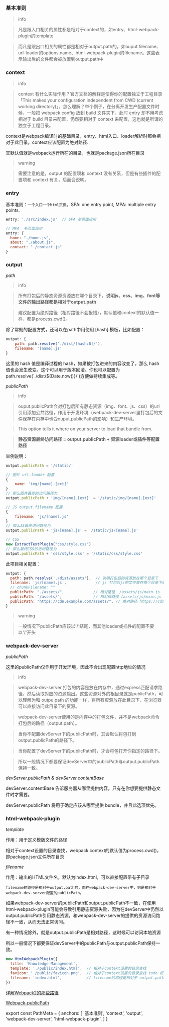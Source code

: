 ### 基本准则

> info

> 凡是跟入口相关的属性都是相对于context的，如entry、html-webpack-plugin的template

> 而凡是跟出口相关的属性都是相对于output.path的，如ouput.filename、url-loader的options.name、html-webpack-plugin的filename。这些表示输出后的文件都会被放置到output.path中

### context
> info

> context 有什么实际作用？官方文档的解释是使得你的配置独立于工程目录 「This makes your configuration independent from CWD (current working directory)」。怎么理解？举个例子，在分离开发生产配置文件时候，一般把 webpack.config 放到 build 文件夹下，此时 entry 却不用考虑相对于 build 目录来配置，仍然要相对于 context 来配置，这也就是所谓的独立于工程目录。

context是webpack编译时的基础目录，entry、html入口、loader解析时都会相对于此目录。context应该配置为绝对路径.

其默认值就是webpack运行所在的目录，也就是package.json所在目录

> warning

> 需要注意的是，output 的配置项和 context 没有关系，但是有些插件的配置项和 context 有关，后面会说明。

### entry
基本准则：`一个入口一个html页面`。SPA: one entry point, MPA: multiple entry points.
``` js
entry: './src/index.js'  // SPA 单页面应用

// MPA  多页面应用
entry: {   
  home: "./home.js",
  about: "./about.js",
  contact: "./contact.js"
}
```

### output 
_path_

> info

> 所有打包后的静态资源资源放在哪个目录下，**说明js、css、img、font等文件的输出路径都是相对于output.path**

> 建议配置为绝对路径（相对路径不会报错），默认值和context的默认值一样，都是process.cwd()。

除了常规的配置方式，还可以在path中用使用 [hash] 模板，比如配置：

``` js
output: {
    path: path.resolve('./dist/[hash:8]/'),
    filename: '[name].js'
}
```

这里的 hash 值是编译过程的 hash，如果被打包进来的内容改变了，那么 hash 值也会发生改变。这个可以用于版本回滚。你也可以配置为path.resolve(\`./dist/${Date.now()}/\`)方便做持续集成等。

_publicPath_

> info

> ouput.publicPath会对打包后所有静态资源（img、font、js、css）的url引用添加公共路径，作用于开发环境（webpack-dev-server里打包后的文件保存在内存中也受ouput.publicPath的影响）和生产环境。

> This option tells it where on your server to load that bundle from.

> **静态资源最终访问路径 = output.publicPath + 资源loader或插件等配置路径**

举例说明：
``` js
output.publicPath = '/static/'

// 图片 url-loader 配置
{
    name: 'img/[name].[ext]'
}
// 那么图片最终的访问路径为
output.publicPath + 'img/[name].[ext]' = '/static/img/[name].[ext]'

// JS output.filename 配置
{
    filename: 'js/[name].js'
}
// 那么JS最终访问路径为 
output.publicPath + 'js/[name].js' = '/static/js/[name].js'

// CSS 
new ExtractTextPlugin("css/style.css")
// 那么最终CSS的访问路径为
output.publicPath + 'css/style.css' = '/static/css/style.css'
```

此项目相关配置：
``` js
output: {
  path: path.resolve('./dist/assets'),  // 说明打包后的资源放在哪个目录下
  filename: 'js/[name].js',             // js 打包后js的文件放在哪个目录下面  [name].js 打包后的js文件的文件名
  // chunkFilename: ""
  publicPath: "./assets/",             // 相对路径 ./assets/js/main.js  
  publicPath: "/assets/",              // 相对根路径 /assets/js/main.js  
  publicPath: "https://cdn.example.com/assets/", // 绝对路径 https://cdn.example.com/assets/js/main.js
}
```

> warning
 
> 一般情况下publicPath应该以'/'结尾，而其他loader或插件的配置不要以'/'开头

### webpack-dev-server

_publicPath_

这里的publicPath仅作用于开发环境，因此不会出现配置http地址的情况

> info

> webpack-dev-server 打包的内容是放在内存中，通过express匹配请求路径，然后读取对应的资源输出。这些资源对外的根目录就是publicPath，可以理解为和 outpu.path 的功能一样，将所有资源放在此目录下，在浏览器可以直接访问此目录下的资源。
 
> webpack-dev-server使用的是内存中的打包文件，并不是webpack命令打包后的路径（output.path）。

> 当你不配置devServer下的publicPath时，其会默认将包打到output.publicPath的路径下。

> 当你配置了devServer下的publicPath时，才会将包打开你指定的路径下。

> 所以一般情况下都要保证devServer中的publicPath与output.publicPath保持一致。

_devServer.publicPath & devServer.contentBase_

devServer.contentBase 告诉服务器从哪里提供内容。只有在你想要提供静态文件时才需要。

devServer.publicPath 将用于确定应该从哪里提供 bundle，并且此选项优先。

### html-webpack-plugin

_template_

作用：用于定义模版文件的路径

相对于context设置的目录查找，webpack context的默认值为process.cwd()，即package.json文件所在目录

_filename_

作用：输出的HTML文件名，默认为index.html，可以直接配置带有子目录

`filename的路径是相对于output.path的，而在webpack-dev-server中，则是相对于webpack-dev-server配置的publicPath。`

如果webpack-dev-server的publicPath和output.publicPath不一致，在使用html-webpack-plugin可能会导致引用静态资源失败，因为在devServer中仍然以output.publicPath引用静态资源，和webpack-dev-server的提供的资源访问路径不一致，从而无法正常访问。

有一种情况除外，就是output.publicPath是相对路径，这时候可以访问本地资源

所以一般情况下都要保证devServer中的publicPath与output.publicPath保持一致。

``` js
new HtmlWebpackPlugin({
  title: 'Knowledge Management',
  template: './public/index.html',  // 相对于context设置的目录查找
  favicon: './public/favicon.png',  // 相对于context设置的目录查找 todo 好像只能用png格式的？
  filename: 'index.html',           // filename的路径是相对于 output.path，在 webpack-dev-server 中，则相对于 webpack-dev-server 配置的 publicPath。
})
```

[详解Webpack2的那些路径](http://www.qinshenxue.com/article/20170315092242.html)

[Webpack-publicPath](https://www.jianshu.com/p/cbe81be10d78)

export const PathMeta = {
  anchors: [
    '基本准则',
    'context',
    'output',
    'webpack-dev-server',
    'html-webpack-plugin',
  ]
}